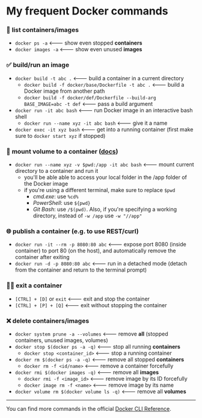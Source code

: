 # My frequent Docker commands

### 📜 **list** containers/images
* `docker ps -a` <--- show even stopped **containers**
* `docker images -a` <--- show even unused **images**
### ✅ **build/run** an image
* `docker build -t abc .` <--- build a container in a current directory
    * `docker build -f docker/base/Dockerfile -t abc .` <--- build a Docker image from another path
    * `docker build -f docker/def/Dockerfile --build-arg BASE_IMAGE=abc -t def` <--- pass a build argument
* `docker run -it abc bash` <--- run Docker image in an interactive bash shell
    * `docker run --name xyz -it abc bash` <--- give it a name
* `docker exec -it xyz bash` <--- get into a running container (first make sure to `docker start xyz` if stopped)
### 💾 **mount** volume to a container ([docs](https://docs.docker.com/storage/volumes/#start-a-container-with-a-volume))
* `docker run --name xyz -v $pwd:/app -it abc bash` <--- mount current directory to a container and run it
    * you'll be able able to access your local folder in the /app folder of the Docker image
    * if you're using a different terminal, make sure to replace `$pwd`
	     * _cmd.exe_: use `%cd%`
	     * _PowerShell_: use `${pwd}`
	     * _Git Bash_: use `/$(pwd)`. Also, if you're specifying a working directory, instead of `-w /app` use `-w "//app"`
### 🌐 **publish** a container (e.g. to use REST/curl)
* `docker run -it --rm -p 8080:80 abc` <--- expose port 8080 (inside container) to port 80 (on the host), and automatically remove the container after exiting 
* `docker run -d -p 8080:80 abc` <--- run in a detached mode (detach from the container and return to the terminal prompt)
### 🚶‍♂ **exit** a container
* `[CTRL] + [D]` or `exit` <--- exit and stop the container
* `[CTRL] + [P] + [Q]` <--- exit without stopping the container
### ❌ **delete** containers/images
* `docker system prune -a --volumes` <--- remove **all** (stopped containers, unused images, volumes)
* `docker stop $(docker ps -a -q)` <--- stop all running **containers**
    * `docker stop <container_id>` <--- stop a running container
* `docker rm $(docker ps -a -q)` <--- remove all stopped **containers**
    * `docker rm -f <id/name>` <--- remove a container forcefully
* `docker rmi $(docker images -q)` <--- remove all **images**
    * `docker rmi -f <image_id>` <--- remove image by its ID forcefully
    * `docker image rm -f <name>` <--- remove image by its name
* `docker volume rm $(docker volume ls -q)` <--- remove all **volumes**
---
You can find more commands in the official [Docker CLI Reference](https://docs.docker.com/engine/reference/run/).
